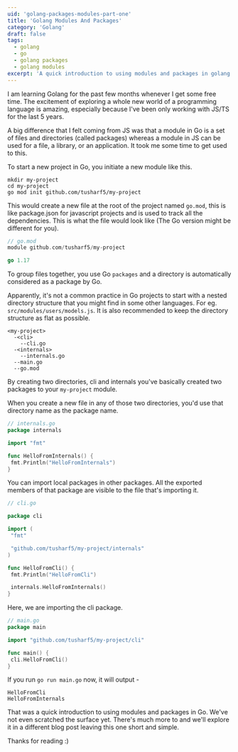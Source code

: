 ```yaml
---
uid: 'golang-packages-modules-part-one'
title: 'Golang Modules And Packages'
category: 'Golang'
draft: false
tags:
  - golang
  - go
  - golang packages
  - golang modules
excerpt: 'A quick introduction to using modules and packages in golang.'
---
```


I am learning Golang for the past few months whenever I get some free time. The excitement of exploring a whole new world of
a programming language is amazing, especially because I've been only working with JS/TS for the last
5 years.

A big difference that I felt coming from JS was that a module in Go is a set of files and directories (called packages) whereas a module in JS can be used for a file, a library, or an application. It took me some time to get used to this.

To start a new project in Go, you initiate a new module like this.

```shell
mkdir my-project
cd my-project
go mod init github.com/tusharf5/my-project
```

This would create a new file at the root of the project named `go.mod`, this is like package.json for javascript projects and is
used to track all the dependencies. This is what the file would look like (The Go version might be different for you).

```go
// go.mod
module github.com/tusharf5/my-project

go 1.17
```

To group files together, you use Go `packages` and a directory is automatically considered as a package by Go.

Apparently, it's not a common practice in Go projects to start with a nested directory structure that you might find in some other languages. For eg. `src/modules/users/models.js`. It is also recommended to keep the directory structure as flat as possible.

```
<my-project>
  -<cli>
    --cli.go
  -<internals>
    --internals.go
  --main.go
  --go.mod
```

By creating two directories, cli and internals you've basically created two packages to your `my-project` module.

When you create a new file in any of those two directories, you'd use that directory name as the package name.

```go
// internals.go
package internals

import "fmt"

func HelloFromInternals() {
 fmt.Println("HelloFromInternals")
}
```

You can import local packages in other packages. All the exported members of that package are visible to the file that's importing it.

```go
// cli.go

package cli

import (
 "fmt"

 "github.com/tusharf5/my-project/internals"
)

func HelloFromCli() {
 fmt.Println("HelloFromCli")

 internals.HelloFromInternals()
}
```

Here, we are importing the cli package.

```go
// main.go
package main

import "github.com/tusharf5/my-project/cli"

func main() {
 cli.HelloFromCli()
}
```

If you run `go run main.go` now, it will output -

```shell
HelloFromCli
HelloFromInternals
```

That was a quick introduction to using modules and packages in Go. We've not even scratched the surface yet. There's much more to
and we'll explore it in a different blog post leaving this one short and simple.

Thanks for reading :)

